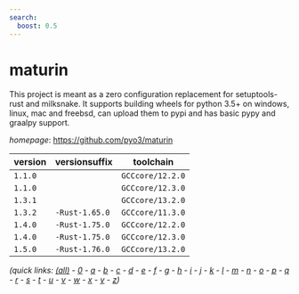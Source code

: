```yaml
---
search:
  boost: 0.5
---
```

# maturin

This project is meant as a zero configuration replacement for setuptools-rust and milksnake. It supports building wheels for python 3.5+ on windows, linux, mac and freebsd, can upload them to pypi and has basic pypy and graalpy support.

*homepage*: <https://github.com/pyo3/maturin>

version | versionsuffix | toolchain
--------|---------------|----------
``1.1.0`` |  | ``GCCcore/12.2.0``
``1.1.0`` |  | ``GCCcore/12.3.0``
``1.3.1`` |  | ``GCCcore/13.2.0``
``1.3.2`` | ``-Rust-1.65.0`` | ``GCCcore/11.3.0``
``1.4.0`` | ``-Rust-1.75.0`` | ``GCCcore/12.2.0``
``1.4.0`` | ``-Rust-1.75.0`` | ``GCCcore/12.3.0``
``1.5.0`` | ``-Rust-1.76.0`` | ``GCCcore/13.2.0``


*(quick links: [(all)](../index.md) - [0](../0/index.md) - [a](../a/index.md) - [b](../b/index.md) - [c](../c/index.md) - [d](../d/index.md) - [e](../e/index.md) - [f](../f/index.md) - [g](../g/index.md) - [h](../h/index.md) - [i](../i/index.md) - [j](../j/index.md) - [k](../k/index.md) - [l](../l/index.md) - [m](../m/index.md) - [n](../n/index.md) - [o](../o/index.md) - [p](../p/index.md) - [q](../q/index.md) - [r](../r/index.md) - [s](../s/index.md) - [t](../t/index.md) - [u](../u/index.md) - [v](../v/index.md) - [w](../w/index.md) - [x](../x/index.md) - [y](../y/index.md) - [z](../z/index.md))*

